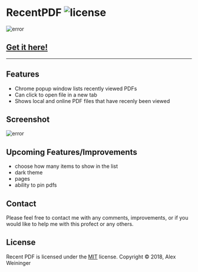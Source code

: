 [logo]: https://github.com/alexweininger/recent-pdfs/blob/master/content/promotional/pr1400v2.png?raw=true ""

[screenshot]: https://github.com/alexweininger/recent-pdfs/blob/master/content/screenshots/global-sc-v2.png?raw=true ""

# RecentPDF ![license](https://github.com/ellerbrock/open-source-badges/blob/master/badges/licence-mit/mit.png?raw=true)

![error][logo]

## [Get it here!](https://chrome.google.com/webstore/detail/recent-pdf/ihjgdammecebcjinfmllgniaeneabkdk)

---

## Features

- Chrome popup window lists recently viewed PDFs
- Can click to open file in a new tab
- Shows local and online PDF files that have recenly been viewed

## Screenshot

![error][screenshot]

## Upcoming Features/Improvements

- choose how many items to show in the list
- dark theme
- pages
- ability to pin pdfs

## Contact

Please feel free to contact me with any comments, improvements, or if you would like to help me with this profect or any others.

## License

Recent PDF is licensed under the [MIT](LICENSE) license.
Copyright &copy; 2018, Alex Weininger
